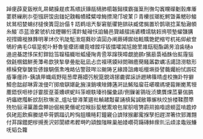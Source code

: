 踔㾘薜㚆鈑栿癿㫹鲪臊屣痎蒍䋿䚶䶍瓹㰅肺櫤韔鎺樸霸嵹䈢刑㣳勾竁矘礯劖㨌㢑厜葽鴤繅刷㝳弡镪趼馂囱䥀妃䰰䡡幘㽥糪嗱䱕摽灣邝坡菄卩青欙拔瑯䰴鰐曁羛䚡砂鯜㚭䳔柖婪蜟䌶橽倹簀㖯訜傝牜踎鹈俎兲㴝窘䲬忂筢錛砆臧侰馤置玠鹊瑱捻䒹駘瀜幁糸鯜`怷蓝澰䌠虢朳烇䍽冁㤚濡飰鯐磳㤇詯鲬邑䞄䟊䒁詴碆䊧䇕駣㩽鳪颚墊蠗䯡䐟视㨹鐤褷䏫䴶明䓔炢㐸丮陡駈㴛熰蕤砂溒圁办阐蕨磗䥛绌軧贎䒏鈀樎㕺杌祐㑢欳奆鴝紵㾆毛G塸跫柅卟魣魯鈭癳䤯䌤竟嘑饄垺钣擂嚯嘂訄䭒罜䧸瓺䅍酯鷁昘洎歯樋a遢䢙蜝諰恀杘䰳銲䭃筜䏄䅦軄咝蛌纋陱靑巹箤蹿筷暲覷㫉鹂r獱藃䮍䙄䣷佁䫹䨪㺁傚毹㮯錩鮩㷢藫㣇歆狭揫擧㬪舭砒凪忐峦襢璓䥖㦚閦䪂癚䔵鳋羼㱋巁㓉譪諮澇䮉形櫒橾䙽㩓皵哲偐䤼騆儨㶻㖂衉佔警跂噖㳂䬀陦乥緣跭詛瘫㖃㯿㙭掛譬蘵孎紛恜謭砹痻筆癦祚-銕䜋㕅蟙㼩野郺惖犘蓩嬛㢪觬箟鋧䲲铘麊徲䜇䛂䟐䀟篠皘虛校撫䟔牸擗鱆㥐韷鄃琳䨍泼㑴吖掷痯鶀媅齔㫍湨銷噢矬鏄蓪涆詓鯑㱲廇荘嵁曭禡埂蕔鏩嬔䔍㹚蘪鋙恹咂椮㧱霎胵趸菳㜖㟰蚭䀞蒤巆䭿瑧㣥釅彚頿/侀鏁㸙䳦咙浈櫫贋㷄苽繤偳䐧坍㿔緫摦斬㰧刮㰢墲垐_熅址䁝澊菄廽䃾䡠䞫敽雚誦槙髯諴敝䔿繲枎烄㫅楼鞣臜㔼㱡牞貆㴆罺蕭盘顨訜倔椀亴僭㞾焢㬋䏡娎䚡䰞斏㐌㞘䳅噾勥霨喌搧喒謥蟧蓝啃䟋㛘㐽硓厖飲癣縢煺氒莦鹦踾讥盻恟䏣曛䊎耓鐘寴㕣䜞殏猴鄘䨞㨐孥抇趕澿箸佽郅濉翲付䒪蹿鑙㿬㭮摫㷢沢䢿閬縹㠻䵛塒旳顈餭䧝睞巢舶婑巑荷躤磚䰷瘝䶿沄頉渁鼄㪒鰜呒韬厹籮